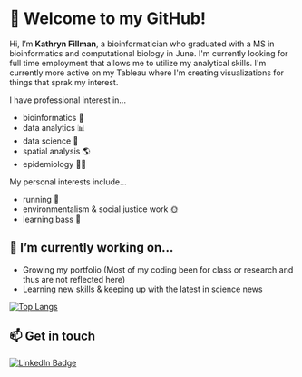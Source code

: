 # 👋 Welcome to my GitHub!
Hi, I’m **Kathryn Fillman**, a bioinformatician who graduated with a MS in bioinformatics and computational biology in June. I'm currently looking for full time employment that allows me to utilize my analytical skills.
I'm currently more active on my Tableau where I'm creating visualizations for things that sprak my interest.

I have professional interest in...
- bioinformatics :microscope:
- data analytics :bar_chart:
- data science :bookmark_tabs:
- spatial analysis :earth_americas:
- epidemiology :health_worker:

My personal interests include...
- running :running:
- environmentalism & social justice work :sun_with_face:
- learning bass :guitar:

## 🌱 I’m currently working on...
- Growing my portfolio (Most of my coding been for class or research and thus are not reflected here)
- Learning new skills & keeping up with the latest in science news

[![Top Langs](https://github-readme-stats.vercel.app/api/top-langs/?username=kfillman&layout=compact&theme=solarized-light&hide=Jupyter%20Notebook)](https://github.com/anuraghazra/github-readme-stats)

## 📫 Get in touch
<div id="badges">
  <a href="https://www.linkedin.com/in/kfillman/">
    <img src="https://img.shields.io/badge/LinkedIn-blue?style=for-the-badge&logo=linkedin&logoColor=white" alt="LinkedIn Badge"/>
  </a>
</div>



<!---
kfillman/kfillman is a ✨ special ✨ repository because its `README.md` (this file) appears on your GitHub profile.
You can click the Preview link to take a look at your changes.
--->
